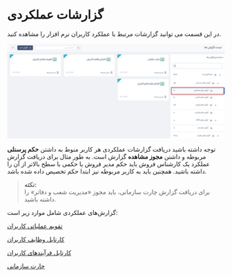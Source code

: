 # گزارشات عملکردی
در این قسمت می توانید گزارشات مرتبط با عملکرد کاربران نرم افزار  را مشاهده کنید. 

![گزارشات عملکردی](./Images/performance-report-access.jpg)

توجه داشته باشید دریافت گزارشات عملکردی هر کاربر منوط به داشتن **حکم پرسنلی** مربوطه و داشتن **مجوز مشاهده** گزارش است. به طور مثال برای دریافت گزارش عملکرد یک کارشناس فروش باید حکم مدیر فروش یا حکمی با سطح بالاتر از آن را داشته باشید. همچنین باید به کاربر مربوطه نیز ابتدا حکم تخصیص داده شده باشد. 

> **نکته:** <br>برای دریافت گزارش چارت سازمانی، باید مجوز «مدیریت شعب و دفاتر» را داشته باشید.    

گزارش‌های عملکردی شامل موارد زیر است:

[تقویم عملیاتی کاربران](https://github.com/1stco/PayamGostarDocs/blob/master/help%202.5.4/Management-and-reports/Functional-reports/User-Operating-Calendar/User-Operating-Calendar.md)

[کارتابل وظایف کاربران](https://github.com/1stco/PayamGostarDocs/blob/master/help%202.5.4/Management-and-reports/Functional-reports/Cardboard-user-tasks/Cardboard-user-tasks.md)

[کارتابل فرآیندهای کاربران](https://github.com/1stco/PayamGostarDocs/blob/master/help%202.5.4/Management-and-reports/Functional-reports/Cardboard-user-processes/Cardboard-user-processes.md)

[چارت سازمانی](https://github.com/1stco/PayamGostarDocs/blob/master/help%202.5.4/Management-and-reports/Functional-reports/Chart/Chart.md)